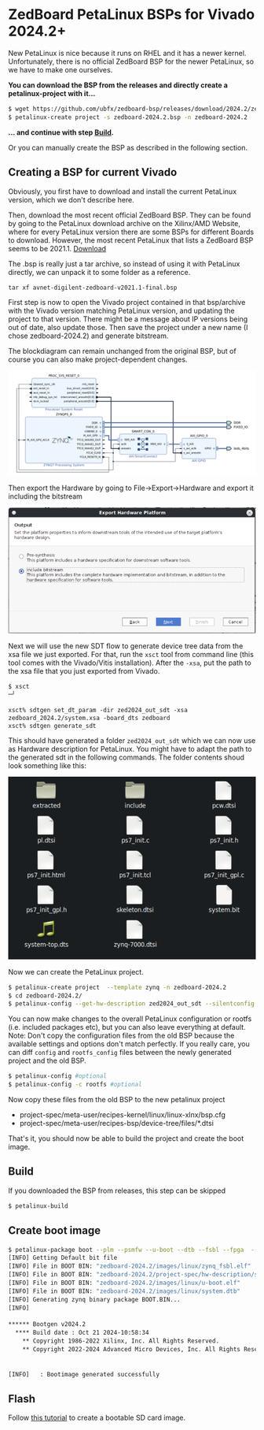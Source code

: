 # ZedBoard PetaLinux BSPs for Vivado 2024.2+
New PetaLinux is nice because it runs on RHEL and it has a newer kernel. Unfortunately, there is no official ZedBoard BSP for the newer PetaLinux, so we have to make one ourselves.

**You can download the BSP from the releases and directly create a petalinux-project with it...**
```bash
$ wget https://github.com/ubfx/zedboard-bsp/releases/download/2024.2/zedboard-2024.2.bsp
$ petalinux-create project -s zedboard-2024.2.bsp -n zedboard-2024.2
```
**... and continue with step [Build](#Build).**

Or you can manually create the BSP as described in the following section.

## Creating a BSP for current Vivado

Obviously, you first have to download and install the current PetaLinux version, which we don't describe here.

Then, download the most recent official ZedBoard BSP. They can be found by going to the PetaLinux download archive on the Xilinx/AMD Website, where for every PetaLinux version there are some BSPs for different Boards to download. However, the most recent PetaLinux that lists a ZedBoard BSP seems to be 2021.1.
[Download](https://www.xilinx.com/member/forms/download/xef.html?filename=avnet-digilent-zedboard-v2021.1-final.bsp)

The .bsp is really just a tar archive, so instead of using it with PetaLinux directly, we can unpack it to some folder as a reference.

```
tar xf avnet-digilent-zedboard-v2021.1-final.bsp
```

First step is now to open the Vivado project contained in that bsp/archive with the Vivado version matching PetaLinux version, and updating the project to that version. There might be a message about IP versions being out of date, also update those. Then save the project under a new name (I chose zedboard-2024.2) and generate bitstream.

The blockdiagram can remain unchanged from the original BSP, but of course you can also make project-dependent changes.

![Screenshot](screenshots/blockdiagram.png)

Then export the Hardware by going to File->Export->Hardware and export it including the bitstream

![Screenshot](screenshots/export_hw.png)

Next we will use the new SDT flow to generate device tree data from the xsa file we just exported. For that, run the `xsct` tool from command line (this tool comes with the Vivado/Vitis installation). After the `-xsa`, put the path to the xsa file that you just exported from Vivado.
```
$ xsct                                                                                                                                                                                                                                    ─╯                                                                                                                                                                                                       

xsct% sdtgen set_dt_param -dir zed2024_out_sdt -xsa zedboard_2024.2/system.xsa -board_dts zedboard                                                                                     
xsct% sdtgen generate_sdt  
```

This should have generated a folder `zed2024_out_sdt` which we can now use as Hardware description for PetaLinux. You might have to adapt the path to the generated sdt in the following commands. The folder contents shoud look something like this:

![Screenshot](screenshots/sdt_outputs.png)

Now we can create the PetaLinux project.

```bash
$ petalinux-create project  --template zynq -n zedboard-2024.2
$ cd zedboard-2024.2/
$ petalinux-config --get-hw-description zed2024_out_sdt --silentconfig
```

You can now make changes to the overall PetaLinux configuration or rootfs (i.e. included packages etc), but you can also leave everything at default. Note: Don't copy the configuration files from the old BSP because the available settings and options don't match perfectly. If you really care, you can diff `config` and `rootfs_config` files between the newly generated project and the old BSP.
```bash
$ petalinux-config #optional
$ petalinux-config -c rootfs #optional
```

Now copy these files from the old BSP to the new petalinux project
* project-spec/meta-user/recipes-kernel/linux/linux-xlnx/bsp.cfg
* project-spec/meta-user/recipes-bsp/device-tree/files/*.dtsi

That's it, you should now be able to build the project and create the boot image.

## Build
If you downloaded the BSP from releases, this step can be skipped
```bash
$ petalinux-build
```

## Create boot image
```bash
$ petalinux-package boot --plm --psmfw --u-boot --dtb --fsbl --fpga  --force
[INFO] Getting Default bit file
[INFO] File in BOOT BIN: "zedboard-2024.2/images/linux/zynq_fsbl.elf"
[INFO] File in BOOT BIN: "zedboard-2024.2/project-spec/hw-description/system.bit"
[INFO] File in BOOT BIN: "zedboard-2024.2/images/linux/u-boot.elf"
[INFO] File in BOOT BIN: "zedboard-2024.2/images/linux/system.dtb"
[INFO] Generating zynq binary package BOOT.BIN...
[INFO] 

****** Bootgen v2024.2
  **** Build date : Oct 21 2024-10:58:34
    ** Copyright 1986-2022 Xilinx, Inc. All Rights Reserved.
    ** Copyright 2022-2024 Advanced Micro Devices, Inc. All Rights Reserved.


[INFO]   : Bootimage generated successfully
```

## Flash
Follow [this tutorial](https://xilinx.github.io/vmk180-trd/2020.2/platform3/html/build-plnx.html#create-an-sd-card-image) to create a bootable SD card image.
